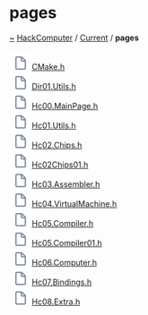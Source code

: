 <a id="pages"></a>
<h1>pages</h1>
<a id="dir_0fdaa85f2db5425911c36efff1ab1b08"></a>
<a href="https://github.com/CharlesCarley/HackComputer#~">~</a>
<a href="index.md#index">HackComputer</a>
<span class="inline-text">/</span>
<a href="dir_f19befb0a20a037054255eb425fb4872.md#current">Current</a>
<span class="inline-text">/</span>
<span class="bold-text"><b>pages</b></span>
<br/>
<br/>
<span class="icon-list-item"><a href="https://github.com/CharlesCarley/HackComputer/blob/master/Current/pages/CMake.h#L1" class="icon-list-item"><img src="../images/file.svg" class="icon-list-item"/><span class="icon-list-item">CMake.h</span>
</a>
</span>
<br/>
<span class="icon-list-item"><a href="https://github.com/CharlesCarley/HackComputer/blob/master/Current/pages/Dir01.Utils.h#L1" class="icon-list-item"><img src="../images/file.svg" class="icon-list-item"/><span class="icon-list-item">Dir01.Utils.h</span>
</a>
</span>
<br/>
<span class="icon-list-item"><a href="https://github.com/CharlesCarley/HackComputer/blob/master/Current/pages/Hc00.MainPage.h#L1" class="icon-list-item"><img src="../images/file.svg" class="icon-list-item"/><span class="icon-list-item">Hc00.MainPage.h</span>
</a>
</span>
<br/>
<span class="icon-list-item"><a href="https://github.com/CharlesCarley/HackComputer/blob/master/Current/pages/Hc01.Utils.h#L1" class="icon-list-item"><img src="../images/file.svg" class="icon-list-item"/><span class="icon-list-item">Hc01.Utils.h</span>
</a>
</span>
<br/>
<span class="icon-list-item"><a href="https://github.com/CharlesCarley/HackComputer/blob/master/Current/pages/Hc02.Chips.h#L1" class="icon-list-item"><img src="../images/file.svg" class="icon-list-item"/><span class="icon-list-item">Hc02.Chips.h</span>
</a>
</span>
<br/>
<span class="icon-list-item"><a href="https://github.com/CharlesCarley/HackComputer/blob/master/Current/pages/Hc02Chips01.h#L1" class="icon-list-item"><img src="../images/file.svg" class="icon-list-item"/><span class="icon-list-item">Hc02Chips01.h</span>
</a>
</span>
<br/>
<span class="icon-list-item"><a href="https://github.com/CharlesCarley/HackComputer/blob/master/Current/pages/Hc03.Assembler.h#L1" class="icon-list-item"><img src="../images/file.svg" class="icon-list-item"/><span class="icon-list-item">Hc03.Assembler.h</span>
</a>
</span>
<br/>
<span class="icon-list-item"><a href="https://github.com/CharlesCarley/HackComputer/blob/master/Current/pages/Hc04.VirtualMachine.h#L1" class="icon-list-item"><img src="../images/file.svg" class="icon-list-item"/><span class="icon-list-item">Hc04.VirtualMachine.h</span>
</a>
</span>
<br/>
<span class="icon-list-item"><a href="https://github.com/CharlesCarley/HackComputer/blob/master/Current/pages/Hc05.Compiler.h#L1" class="icon-list-item"><img src="../images/file.svg" class="icon-list-item"/><span class="icon-list-item">Hc05.Compiler.h</span>
</a>
</span>
<br/>
<span class="icon-list-item"><a href="https://github.com/CharlesCarley/HackComputer/blob/master/Current/pages/Hc05.Compiler01.h#L1" class="icon-list-item"><img src="../images/file.svg" class="icon-list-item"/><span class="icon-list-item">Hc05.Compiler01.h</span>
</a>
</span>
<br/>
<span class="icon-list-item"><a href="https://github.com/CharlesCarley/HackComputer/blob/master/Current/pages/Hc06.Computer.h#L1" class="icon-list-item"><img src="../images/file.svg" class="icon-list-item"/><span class="icon-list-item">Hc06.Computer.h</span>
</a>
</span>
<br/>
<span class="icon-list-item"><a href="https://github.com/CharlesCarley/HackComputer/blob/master/Current/pages/Hc07.Bindings.h#L1" class="icon-list-item"><img src="../images/file.svg" class="icon-list-item"/><span class="icon-list-item">Hc07.Bindings.h</span>
</a>
</span>
<br/>
<span class="icon-list-item"><a href="https://github.com/CharlesCarley/HackComputer/blob/master/Current/pages/Hc08.Extra.h#L1" class="icon-list-item"><img src="../images/file.svg" class="icon-list-item"/><span class="icon-list-item">Hc08.Extra.h</span>
</a>
</span>
<br/>
</div>
</div>
</body>
</html>
